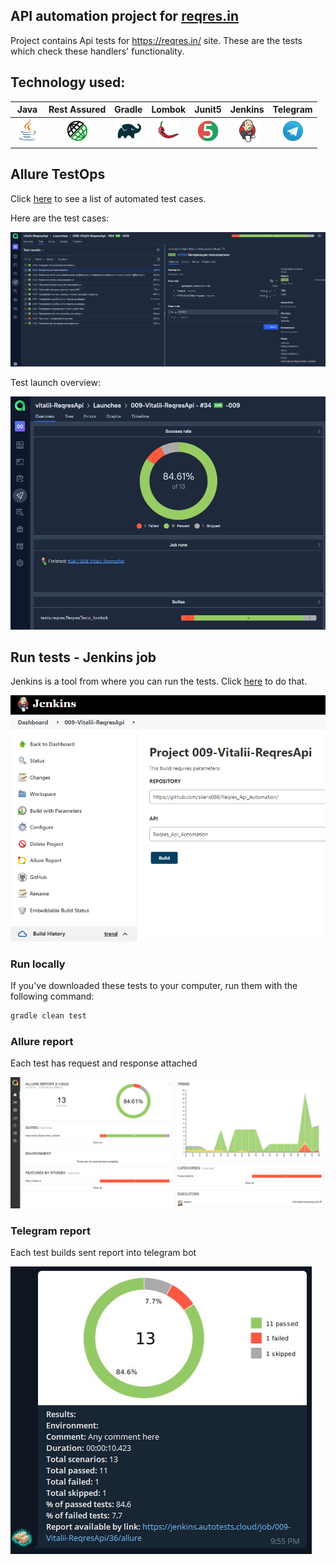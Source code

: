
## API automation project for [reqres.in](https://reqres.in/)
Project contains Api tests for https://reqres.in/ site.
These are the tests which check these handlers' functionality.


## Technology used:

| Java | Rest Assured | Gradle | Lombok | Junit5 | Jenkins | Telegram |
|:-----:|:-----:|:-----:|:-----:|:-----:|:-----:|:-----:|
| ![Java](src/images/icons/Java.png) | ![Rest-Assured](src/images/icons/Rest-Assured.png) | ![Gradle](src/images/icons/Gradle.png) | ![Lombok](src/images/icons/Lombok.png) | ![JUnit5](src/images/icons/JUnit5.png) | ![Jenkins](src/images/icons/Jenkins.png) | ![Telegram](src/images/icons/Telegram.png) |

[comment]: <> (## Используемые технологии и инструменты)

[comment]: <> (![Intelij_IDEA]&#40;src/images/icons/Intelij_IDEA.png&#41;)

[comment]: <> (![Java]&#40;src/images/icons/Java.png&#41;)

[comment]: <> (![Selenide]&#40;src/images/icons/Selenide.png&#41;)

[comment]: <> (![Selenoid]&#40;src/images/icons/Selenoid.png&#41;)

[comment]: <> (![Gradle]&#40;src/images/icons/Gradle.png&#41;)

[comment]: <> (![JUnit5]&#40;src/images/icons/JUnit5.png&#41;)

[comment]: <> (![Allure Report]&#40;src/images/icons/Allure_Report.png&#41;)

[comment]: <> (![AllureTestOps]&#40;src/images/icons/AllureTestOps.png&#41;)

[comment]: <> (![Github]&#40;src/images/icons/Github.png&#41;)

[comment]: <> (![Jenkins]&#40;src/images/icons/Jenkins.png&#41;)

[comment]: <> (![Rest-Assured]&#40;src/images/icons/Rest-Assured.png&#41;)

[comment]: <> (![Telegram]&#40;src/images/icons/Telegram.png&#41;)

[comment]: <> (![Jira]&#40;src/images/icons/Jira.png&#41;)

[comment]: <> (![Lombok]&#40;src/images/icons/Lombok.png&#41;)



## Allure TestOps

Click <a target="_blank" href="https://allure.autotests.cloud/project/948/dashboards">here</a> to see a list of automated test cases.

Here are the test cases: 

![](src/images/reports/AllureTestOps001.png)

Test launch overview:

![](src/images/reports/AllureTestOps002.png)



## Run tests - Jenkins job

Jenkins is a tool from where you can run the tests. 
Click <a target="_blank" href="https://jenkins.autotests.cloud/job/009-Vitalii-ReqresApi/">here</a> to do that.

![](src/images/reports/Jenkins001.png)

### Run locally

If you've downloaded these tests to your computer, run them with the following command:
```bash
gradle clean test
```


### Allure report

Each test has request and response attached

![allure report](src/images/reports/AllureReport001.png)


### Telegram report

Each test builds sent report into telegram bot

![](src/images/reports/TelegramReport001.png)



